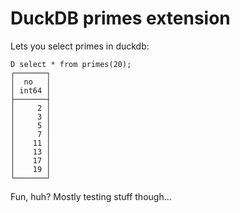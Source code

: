 # DuckDB primes extension

Lets you select primes in duckdb:


    D select * from primes(20);
    ┌───────┐
    │  no   │
    │ int64 │
    ├───────┤
    │     2 │
    │     3 │
    │     5 │
    │     7 │
    │    11 │
    │    13 │
    │    17 │
    │    19 │
    └───────┘

Fun, huh? Mostly testing stuff though...
